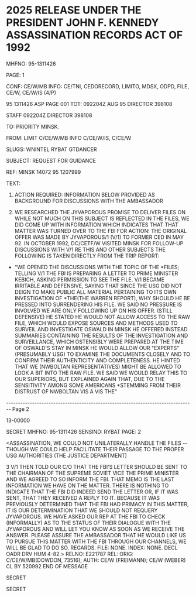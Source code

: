 # 2025 RELEASE UNDER THE PRESIDENT JOHN F. KENNEDY ASSASSINATION RECORDS ACT OF 1992

MHFNO: 95-1311426

PAGE: 1

CONF: CE/W/MB INFO: CE/TNI, CEDORECORD, LIMITO, MDSX, ODPD, FILE,
CE/W, CE/W/IS (4/P)

95 1311426 ASP PAGE 001
TOT: 092204Z AUG 95 DIRECTOR 398108

STAFF 092204Z DIRECTOR 398108

TO: PRIORITY MINSK.

FROM: LIMIT C/CE/W/MB INFO C/CE/W/IS, C/CE/W

SLUGS: WNINTEL RYBAT GTDANCER

SUBJECT: REQUEST FOR GUIDANCE

REF: MINSK 14072 95 1207999

TEXT:

1. ACTION REQUIRED: INFORMATION BELOW PROVIDED AS BACKGROUND FOR DISCUSSIONS WITH THE AMBASSADOR

2. WE RESEARCHED THE JYVAPOROUS PROMISE TO DELIVER FILES ON *<LEE HARVEY OSWALD.>* WHILE NOT MUCH ON THIS SUBJECT IS REFLECTED IN THE FILES, WE DID COME UP WITH INFORMATION WHICH INDICATES THAT THAT MATTER WAS TURNED OVER TO THE FBI FOR ACTION! THE ORIGINAL OFFER WAS MADE BY JYVAPOROUS/1 (V/1) TO FORMER CED IN MAY 92. IN OCTOBER 1992, DC/CETF/W VISITED MINSK FOR FOLLOW-UP DISCUSSIONS WITH V/1 RE THIS AND OTHER SUBJECTS THE FOLLOWING IS TAKEN DIRECTLY FROM THE TRIP REPORT:

* "WE OPENED THE DISCUSSIONS WITH THE TOPIC OF THE<LEE HARVEY> *<OSWALD>FILES; TELLING V/1 THE FBI IS PREPARING A LETTER TO PRIME MINISTER KEBICH, ASKING PERMISSION TO SEE THE FILE. V/1 BECAME IRRITABLE AND DEFENSIVE, SAYING THAT SINCE THE USG DID NOT DEIGN TO MAKE PUBLIC ALL MATERIAL PERTAINING TO ITS OWN INVESTIGATION OF *THE<KENNEDY ASSASSINATION>(THE WARREN REPORT), WHY SHOULD HE BE PRESSED INTO SURRENDERING HIS FILE. WE SAID NO PRESSURE IS INVOLVED WE ARE ONLY FOLLOWING UP ON HIS OFFER. (STILL DEFENSIVE) HE STATED HE WOULD NOT ALLOW ACCESS TO THE RAW FILE, WHICH WOULD EXPOSE SOURCES AND METHODS USED TO SURVEIL AND INVESTIGATE OSWALD IN MINSK HE OFFERED INSTEAD SUMMARIES CONTAINING THE RESULTS OF THE INVESTIGATION AND SURVEILLANCE, WHICH OSTENSIBLY WERE PREPARED AT THE TIME OF OSWALD'S STAY IN MINSK HE WOULD ALLOW OUR "EXPERTS" (PRESUMABLY USG) TO EXAMINE THE DOCUMENTS CLOSELY AND TO CONFIRM THEIR AUTHENTICITY AND COMPLETENESS. HE HINTED THAT WE (NWBOLTAN REPRESENTATIVES) MIGHT BE ALLOWED TO LOOK A BIT INTO THE RAW FILE. WE SAID WE WOULD RELAY THIS TO OUR SUPERIORS, BUT EXPLAINED AGAIN THAT, DUE TO THE SENSITIVITY AMONG SOME AMERICANS *STEMMING FROM THEIR DISTRUST OF NWBOLTAN VIS A VIS THE<KENNEDY>"


-------------------------------------------------------------------------------- Page 2

13-00000

SECRET
MHFNO: 95-1311426 SENSIND: RYBAT PAGE: 2

<ASSASSINATION, WE COULD NOT UNILATERALLY HANDLE THE FILES --
THOUGH WE COULD HELP FACILITATE THEIR PASSAGE TO THE PROPER USG
AUTHORITIES (THE JUSTICE DEPARTMENT)

3 V/1 THEN TOLD OUR C/O THAT THE FBI'S LETTER SHOULD BE
SENT TO THE CHAIRMAN OF THE SUPREME SOVIET VICE THE PRIME MINISTER
AND WE AGREED TO SO INFORM THE FBI. THAT MEMO IS THE LAST
INFORMATION WE HAVE ON THE MATTER. THERE IS NOTHING TO INDICATE
THAT THE FBI DID INDEED SEND THE LETTER OR, IF IT WAS SENT, THAT
THEY RECEIVED A REPLY TO IT. BECAUSE IT WAS PREVIOUSLY DETERMINED
THAT THE FBI HAD PRIMACY IN THIS MATTER, IT IS OUR DETERMINATION
THAT WE SHOULD NOT REQUERY JYVAPOROUS. WE HAVE ASKED OUR REP AT
THE FBI TO CHECK (INFORMALLY) AS TO THE STATUS OF THEIR DIALOGUE
WITH THE JYVAPOROUS AND WILL LET YOU KNOW AS SOON AS WE RECEIVE
THE ANSWER. PLEASE ASSURE THE AMBASSADOR THAT HE WOULD LIKE US TO
PURSUE THIS MATTER WITH THE FBI THROUGH OUR CHANNELS, WE WILL BE
GLAD TO DO SO. REGARDS.
FILE: NONE. INDEX: NONE. DECL OADR DRV HUM 4-82.>
RELNO: E221787 REL:
ORIG: C/CE/W/MB(DOWDON, 73516); AUTH: CE/W (FREIMANN);
CE/W (WEBER) CL BY 520992
END OF MESSAGE

SECRET

SECRET
